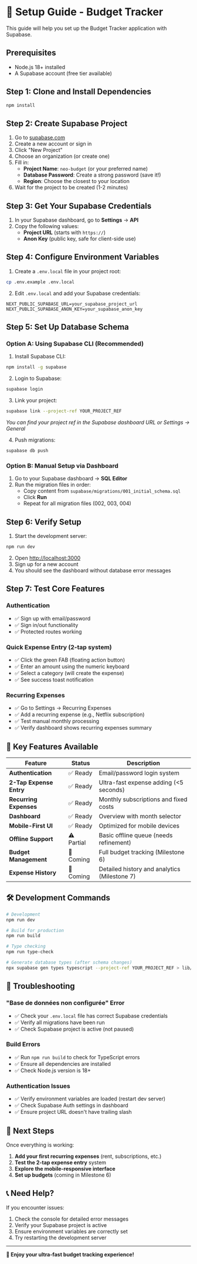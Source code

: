 # 🚀 Setup Guide - Budget Tracker

This guide will help you set up the Budget Tracker application with Supabase.

## Prerequisites

- Node.js 18+ installed
- A Supabase account (free tier available)

## Step 1: Clone and Install Dependencies

```bash
npm install
```

## Step 2: Create Supabase Project

1. Go to [supabase.com](https://supabase.com)
2. Create a new account or sign in
3. Click "New Project"
4. Choose an organization (or create one)
5. Fill in:
   - **Project Name**: `neo-budget` (or your preferred name)
   - **Database Password**: Create a strong password (save it!)
   - **Region**: Choose the closest to your location
6. Wait for the project to be created (1-2 minutes)

## Step 3: Get Your Supabase Credentials

1. In your Supabase dashboard, go to **Settings** → **API**
2. Copy the following values:
   - **Project URL** (starts with `https://`)
   - **Anon Key** (public key, safe for client-side use)

## Step 4: Configure Environment Variables

1. Create a `.env.local` file in your project root:

```bash
cp .env.example .env.local
```

2. Edit `.env.local` and add your Supabase credentials:

```env
NEXT_PUBLIC_SUPABASE_URL=your_supabase_project_url
NEXT_PUBLIC_SUPABASE_ANON_KEY=your_supabase_anon_key
```

## Step 5: Set Up Database Schema

### Option A: Using Supabase CLI (Recommended)

1. Install Supabase CLI:
```bash
npm install -g supabase
```

2. Login to Supabase:
```bash
supabase login
```

3. Link your project:
```bash
supabase link --project-ref YOUR_PROJECT_REF
```
*You can find your project ref in the Supabase dashboard URL or Settings → General*

4. Push migrations:
```bash
supabase db push
```

### Option B: Manual Setup via Dashboard

1. Go to your Supabase dashboard → **SQL Editor**
2. Run the migration files in order:
   - Copy content from `supabase/migrations/001_initial_schema.sql`
   - Click **Run** 
   - Repeat for all migration files (002, 003, 004)

## Step 6: Verify Setup

1. Start the development server:
```bash
npm run dev
```

2. Open [http://localhost:3000](http://localhost:3000)
3. Sign up for a new account
4. You should see the dashboard without database error messages

## Step 7: Test Core Features

### Authentication
- ✅ Sign up with email/password
- ✅ Sign in/out functionality
- ✅ Protected routes working

### Quick Expense Entry (2-tap system)
- ✅ Click the green FAB (floating action button)
- ✅ Enter an amount using the numeric keyboard
- ✅ Select a category (will create the expense)
- ✅ See success toast notification

### Recurring Expenses
- ✅ Go to Settings → Recurring Expenses
- ✅ Add a recurring expense (e.g., Netflix subscription)
- ✅ Test manual monthly processing
- ✅ Verify dashboard shows recurring expenses summary

## 🎯 Key Features Available

| Feature | Status | Description |
|---------|--------|-------------|
| **Authentication** | ✅ Ready | Email/password login system |
| **2-Tap Expense Entry** | ✅ Ready | Ultra-fast expense adding (<5 seconds) |
| **Recurring Expenses** | ✅ Ready | Monthly subscriptions and fixed costs |
| **Dashboard** | ✅ Ready | Overview with month selector |
| **Mobile-First UI** | ✅ Ready | Optimized for mobile devices |
| **Offline Support** | ⚠️ Partial | Basic offline queue (needs refinement) |
| **Budget Management** | 🚧 Coming | Full budget tracking (Milestone 6) |
| **Expense History** | 🚧 Coming | Detailed history and analytics (Milestone 7) |

## 🛠️ Development Commands

```bash
# Development
npm run dev

# Build for production
npm run build

# Type checking
npm run type-check

# Generate database types (after schema changes)
npx supabase gen types typescript --project-ref YOUR_PROJECT_REF > lib/database.types.ts
```

## 🚨 Troubleshooting

### "Base de données non configurée" Error
- ✅ Check your `.env.local` file has correct Supabase credentials
- ✅ Verify all migrations have been run
- ✅ Check Supabase project is active (not paused)

### Build Errors
- ✅ Run `npm run build` to check for TypeScript errors
- ✅ Ensure all dependencies are installed
- ✅ Check Node.js version is 18+

### Authentication Issues
- ✅ Verify environment variables are loaded (restart dev server)
- ✅ Check Supabase Auth settings in dashboard
- ✅ Ensure project URL doesn't have trailing slash

## 🎉 Next Steps

Once everything is working:

1. **Add your first recurring expenses** (rent, subscriptions, etc.)
2. **Test the 2-tap expense entry** system
3. **Explore the mobile-responsive interface**
4. **Set up budgets** (coming in Milestone 6)

## 📞 Need Help?

If you encounter issues:
1. Check the console for detailed error messages
2. Verify your Supabase project is active
3. Ensure environment variables are correctly set
4. Try restarting the development server

---

**🚀 Enjoy your ultra-fast budget tracking experience!**